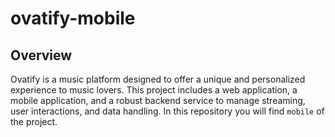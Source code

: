 # ovatify-mobile

## Overview

Ovatify is a music platform designed to offer a unique and personalized experience to music lovers. This project includes a web application, a mobile application, and a robust backend service to manage streaming, user interactions, and data handling. In this repository you will find `mobile` of the project.
